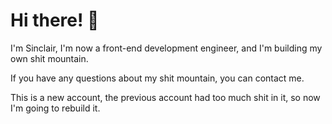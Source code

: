# Hi there! 👋

I'm Sinclair, I'm now a front-end development engineer, and I'm building my own shit mountain.

If you have any questions about my shit mountain, you can contact me.

This is a new account, the previous account had too much shit in it, so now I'm going to rebuild it.

<script src="https://gist.github.com/your-username/gist-id.js"></script>
